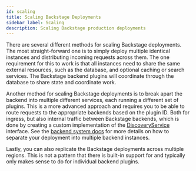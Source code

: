 ```yaml
---
id: scaling
title: Scaling Backstage Deployments
sidebar_label: Scaling
description: Scaling Backstage production deployments
---
```


There are several different methods for scaling Backstage deployments. The most
straight-forward one is to simply deploy multiple identical instances and distributing
incoming requests across them. The one requirement for this to work is that all instances
need to share the same external resources, such as the database, and optional caching or
search services. The Backstage backend plugins will coordinate through the database
to share state and coordinate work.

Another method for scaling Backstage deployments is to break apart the backend
into multiple different services, each running a different set of plugins. This
is a more advanced approach and requires you to be able to route requests to
the appropriate backends based on the plugin ID. Both for ingress, but also
internal traffic between Backstage backends, which is done by creating a custom
implementation of the [DiscoveryService](../reference/backend-plugin-api.discoveryservice.md) interface. See the [backend system docs](../backend-system/building-backends/01-index.md#split-into-multiple-backends) for more details on how to separate your deployment into multiple backend instances.

Lastly, you can also replicate the Backstage deployments across multiple regions.
This is not a pattern that there is built-in support for and typically only makes
sense to do for individual backend plugins.
